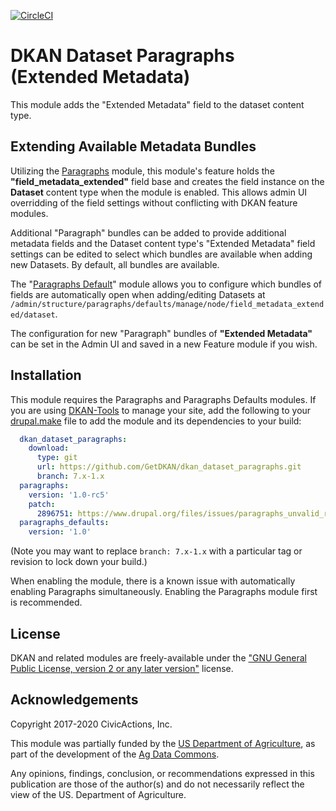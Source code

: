 [![CircleCI](https://circleci.com/gh/GetDKAN/dkan_dataset_paragraphs.svg?style=svg)](https://circleci.com/gh/GetDKAN/dkan_dataset_paragraphs)

# DKAN Dataset Paragraphs (Extended Metadata)

This module adds the "Extended Metadata" field to the dataset content type.

## Extending Available Metadata Bundles

Utilizing the [Paragraphs](https://www.drupal.org/project/paragraphs) module, this module's feature holds the **"field_metadata_extended"** field base and creates the field instance on the **Dataset** content type when the module is enabled. This allows admin UI overridding of the field settings without conflicting with DKAN feature modules.

Additional "Paragraph" bundles can be added to provide additional metadata fields and the Dataset content type's "Extended Metadata" field settings can be edited to select which bundles are available when adding new Datasets. By default, all bundles are available.

The "[Paragraphs Default](http://drupal.org/project/paragraphs_defaults)" module allows you to configure which bundles of fields are automatically open when adding/editing Datasets at `/admin/structure/paragraphs/defaults/manage/node/field_metadata_extended/dataset`.

The configuration for new "Paragraph" bundles of **"Extended Metadata"** can be set in the Admin UI and saved in a new Feature module if you wish.

## Installation

This module requires the Paragraphs and Paragraphs Defaults modules. If you are using [DKAN-Tools](https://github.com/GetDKAN/dkan-tools) to manage your site, add the following to your [drupal.make](https://github.com/getdkan/dkan-tools#the-srcmake-folder) file to add the module and its dependencies to your build:

```yaml
  dkan_dataset_paragraphs:
    download:
      type: git
      url: https://github.com/GetDKAN/dkan_dataset_paragraphs.git
      branch: 7.x-1.x
  paragraphs:
    version: '1.0-rc5'
    patch:
      2896751: https://www.drupal.org/files/issues/paragraphs_unvalid_reference_host_entity.patch
  paragraphs_defaults:
    version: '1.0'
```

(Note you may want to replace `branch: 7.x-1.x` with a particular tag or revision to lock down your build.)

When enabling the module, there is a known issue with automatically enabling Paragraphs simultaneously. Enabling the Paragraphs module first is recommended.

## License

DKAN and related modules are freely-available under the ["GNU General Public License, version 2 or any later version"](https://www.gnu.org/licenses/old-licenses/gpl-2.0.en.html) license.

## Acknowledgements

Copyright 2017-2020 CivicActions, Inc.

This module was partially funded by the [US Department of Agriculture](https://usda.gov), as part of the development of the [Ag Data Commons](https://data.nal.usda.gov/).

Any opinions, findings, conclusion, or recommendations expressed in this publication are those of the author(s) and do not necessarily reflect the view of the US. Department of Agriculture.

